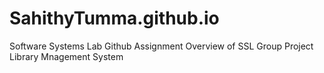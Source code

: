 # SahithyTumma.github.io
Software Systems Lab Github Assignment
Overview of SSL Group Project
Library Mnagement System
